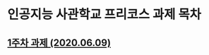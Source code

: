 # 인공지능 사관학교 프리코스 과제 목차

## [1주차 과제 (2020.06.09)](https://github.com/HyemiOh/AI_School/blob/master/1%EC%A3%BC%EC%B0%A8_%EA%B3%BC%EC%A0%9C.ipynb)
